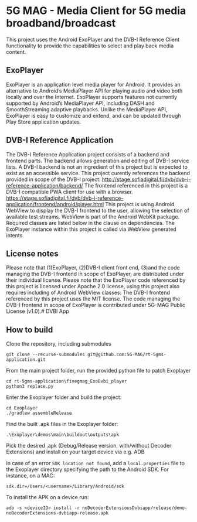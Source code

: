 # 5G MAG - Media Client for 5G media broadband/broadcast

This project uses the Android ExoPlayer and the DVB-I Reference Client functionality to provide the capabilities to select and play
back media content.

## ExoPlayer

ExoPlayer is an application level media player for Android. It provides an
alternative to Android’s MediaPlayer API for playing audio and video both
locally and over the Internet. ExoPlayer supports features not currently
supported by Android’s MediaPlayer API, including DASH and SmoothStreaming
adaptive playbacks. Unlike the MediaPlayer API, ExoPlayer is easy to customize
and extend, and can be updated through Play Store application updates.

## DVB-I Reference Application

The DVB-I Reference Application project consists of a backend and frontend parts.
The backend allows generation and editing of DVB-I service lists.
A DVB-I backend is not an ingredient of this project but is expected to exist as an accessible service.
This project curently references the backend provided in scope of the DVB-I project:
http://stage.sofiadigital.fi/dvb/dvb-i-reference-application/backend/
The frontend referenced in this project is a DVB-I compatible PWA client for use with a browser.
https://stage.sofiadigital.fi/dvb/dvb-i-reference-application/frontend/android/player.html
This project is using Android WebView to display the DVB-I frontend to the user,
allowing the selection of available test streams.
WebView is part of the Android WebKit package. Required classes are listed below in the clause on dependencies.
The ExoPlayer instance within this project is called via WebView generated intents.

## License notes

Please note that (1)ExoPlayer, (2)DVB-I client front end, (3)and the code managing the DVB-I frontend in scope of ExoPlayer, are distributed under their individual license.
Please note that the ExoPlayer code referenced by this project is licensed under Apache 2.0 license,
using this project also requires including of Android WebView classes.
The DVB-I frontend referenced by this project uses the MIT license.
The code managing the DVB-I frontend in scope of ExoPlayer is contributed under 5G-MAG Public License (v1.0).# DVBI App

## How to build

Clone the repository, including submodules

```
git clone --recurse-submodules git@github.com:5G-MAG/rt-5gms-application.git
```

From the main project folder, run the provided python file to patch Exoplayer
```
cd rt-5gms-application\fivegmag_ExoDvbi_player
python3 replace.py
```

Enter the Exoplayer folder and build the project:
```
cd Exoplayer
./gradlew assembleRelease
```

Find the built .apk files in the Exoplayer folder:
```
.\Exoplayer\demos\main\buildout\outputs\apk
```

Pick the desired .apk (Debug/Release version, with/without Decoder Extensions) and install on your target device via e.g. ADB

In case of an error ```SDK location not found```, add a ```local.properties``` file to the Exoplayer directory specifying the path to the Android SDK. For instance, on a MAC: 
```
sdk.dir=/Users/<username>/Library/Android/sdk
```

To install the APK on a device run:  
```
adb -s <deviceID> install -r noDecoderExtensionsDvbiapp/release/demo-noDecoderExtensions-dvbiapp-release.apk
```

